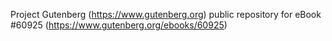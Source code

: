Project Gutenberg (https://www.gutenberg.org) public repository for
eBook #60925 (https://www.gutenberg.org/ebooks/60925)
